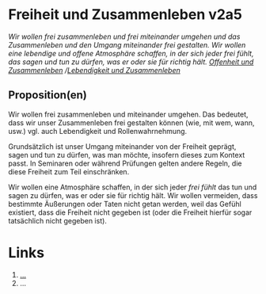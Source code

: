 <!---
   NAME - The NAME of this project is:
ethos

  FILE - The FILENAME of the current file is:
/v2a5.md

  CREATION - This project was CREATED on:
2017-01-28-16:15:00 UTC

  MODIFICATION - This project was last MODIFIED on:
2017-01-28-16:15:00 UTC

  VERSION - The current VERSION of this project is:
<git-commit-hash>-2017-01-28-16:15:00 UTC

  CREATOR(S) - This project was CREATED by:
Michael Czechowski, Martin Maga

  CONTACT - You can CONTACT the creator(s) or developer(s) of this project at:
E-Mail: mail@martinmaga.de

  COPYRIGHT - The COPYRIGHT holder of this project is:
COPYRIGHT (c) 2016 Martin Maga

  LICENSE - This project is LICENSED under the following license:
Martin Maga 2016 CC BY-SA 4.0 https://creativecommons.org

  SUBFILE – This is a SUBFILE! For more INFORMATION on this project go to:
/README.md
--->

# Freiheit und Zusammenleben v2a5
*Wir wollen frei zusammenleben und frei miteinander umgehen und das Zusammenleben und den Umgang miteinander frei gestalten. Wir wollen eine lebendige und offene Atmosphäre schaffen, in der sich jeder frei fühlt, das sagen und tun zu dürfen, was er oder sie für richtig hält. [Offenheit und Zusammenleben](../contents/fields/v4a5.md) /[Lebendigkeit und Zusammenleben](../contents/fields/v3a5.md)*

## Proposition(en)

Wir wollen frei zusammenleben und miteinander umgehen. Das bedeutet, dass wir unser Zusammenleben frei gestalten können (wie, mit wem, wann, usw.)
vgl. auch Lebendigkeit und Rollenwahrnehmung.

Grundsätzlich ist unser Umgang miteinander von der Freiheit geprägt, sagen und tun zu dürfen, was man möchte, insofern dieses zum Kontext passt. In Seminaren oder während Prüfungen gelten andere Regeln, die diese Freiheit zum Teil einschränken.

Wir wollen eine Atmosphäre schaffen, in der sich jeder *frei fühlt* das tun und sagen zu dürfen, was er oder sie für richtig hält. Wir wollen vermeiden, dass bestimmte Äußerungen oder Taten nicht getan werden, weil das Gefühl existiert, dass die Freiheit nicht gegeben ist (oder die Freiheit hierfür sogar tatsächlich nicht gegeben ist).



# Links
  1. […](…)
  2. …
